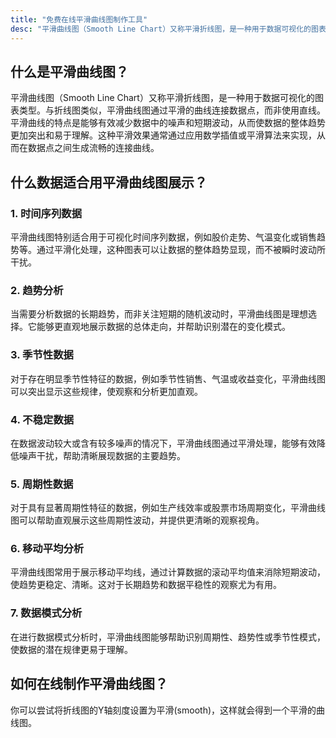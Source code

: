 ```yaml
---
title: "免费在线平滑曲线图制作工具"
desc: "平滑曲线图（Smooth Line Chart）又称平滑折线图，是一种用于数据可视化的图表类型。与折线图类似，平滑曲线图通过平滑的曲线连接数据点，而非使用直线。平滑曲线的特点是能够有效减少数据中的噪声和短期波动，从而使数据的整体趋势更加突出和易于理解。这种平滑效果通常通过应用数学插值或平滑算法来实现，从而在数据点之间生成流畅的连接曲线。"
---
```


## 什么是平滑曲线图？

平滑曲线图（Smooth Line Chart）又称平滑折线图，是一种用于数据可视化的图表类型。与折线图类似，平滑曲线图通过平滑的曲线连接数据点，而非使用直线。平滑曲线的特点是能够有效减少数据中的噪声和短期波动，从而使数据的整体趋势更加突出和易于理解。这种平滑效果通常通过应用数学插值或平滑算法来实现，从而在数据点之间生成流畅的连接曲线。

## 什么数据适合用平滑曲线图展示？

### 1. **时间序列数据**  
平滑曲线图特别适合用于可视化时间序列数据，例如股价走势、气温变化或销售趋势等。通过平滑化处理，这种图表可以让数据的整体趋势显现，而不被瞬时波动所干扰。

### 2. **趋势分析**  
当需要分析数据的长期趋势，而非关注短期的随机波动时，平滑曲线图是理想选择。它能够更直观地展示数据的总体走向，并帮助识别潜在的变化模式。

### 3. **季节性数据**  
对于存在明显季节性特征的数据，例如季节性销售、气温或收益变化，平滑曲线图可以突出显示这些规律，使观察和分析更加直观。

### 4. **不稳定数据**  
在数据波动较大或含有较多噪声的情况下，平滑曲线图通过平滑处理，能够有效降低噪声干扰，帮助清晰展现数据的主要趋势。

### 5. **周期性数据**  
对于具有显著周期性特征的数据，例如生产线效率或股票市场周期变化，平滑曲线图可以帮助直观展示这些周期性波动，并提供更清晰的观察视角。

### 6. **移动平均分析**  
平滑曲线图常用于展示移动平均线，通过计算数据的滚动平均值来消除短期波动，使趋势更稳定、清晰。这对于长期趋势和数据平稳性的观察尤为有用。

### 7. **数据模式分析**  
在进行数据模式分析时，平滑曲线图能够帮助识别周期性、趋势性或季节性模式，使数据的潜在规律更易于理解。 

## 如何在线制作平滑曲线图？

你可以尝试将折线图的Y轴刻度设置为平滑(smooth)，这样就会得到一个平滑的曲线图。